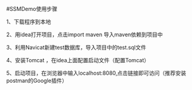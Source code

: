 #SSMDemo使用步骤

1、下载程序到本地

2、用idea打开项目，点击import  maven 导入maven依赖到项目中

3、利用Navicat新建test数据库，导入项目中的test.sql文件

4、安装Tomcat ，在idea上面配置启动文件（配置Tomcat）

5、启动项目，在浏览器中输入localhost:8080,点击链接即可访问（推荐安装postman的Google插件）